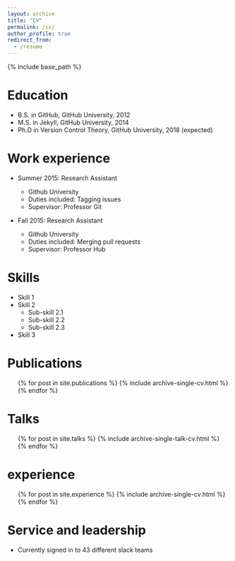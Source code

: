 ```yaml
---
layout: archive
title: "CV"
permalink: /cv/
author_profile: true
redirect_from:
  - /resume
---
```


{% include base_path %}

# Education

- B.S. in GitHub, GitHub University, 2012
- M.S. in Jekyll, GitHub University, 2014
- Ph.D in Version Control Theory, GitHub University, 2018 (expected)

# Work experience

- Summer 2015: Research Assistant

  - Github University
  - Duties included: Tagging issues
  - Supervisor: Professor Git

- Fall 2015: Research Assistant
  - Github University
  - Duties included: Merging pull requests
  - Supervisor: Professor Hub

# Skills

- Skill 1
- Skill 2
  - Sub-skill 2.1
  - Sub-skill 2.2
  - Sub-skill 2.3
- Skill 3

# Publications

  <ul>{% for post in site.publications %}
    {% include archive-single-cv.html %}
  {% endfor %}</ul>
  
Talks
======
  <ul>{% for post in site.talks %}
    {% include archive-single-talk-cv.html %}
  {% endfor %}</ul>
  
experience
======
  <ul>{% for post in site.experience %}
    {% include archive-single-cv.html %}
  {% endfor %}</ul>
  
Service and leadership
======
* Currently signed in to 43 different slack teams
